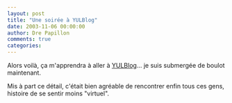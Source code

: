 ```yaml
---
layout: post
title: "Une soirée à YULBlog"
date: 2003-11-06 00:00:00
author: Dre Papillon
comments: true
categories: 
---
```



Alors voilà, ça m'apprendra à aller à [YULBlog](http://www.geekwardho.org/yulblog/)... je suis submergée de boulot maintenant.

Mis à part ce détail, c'était bien agréable de rencontrer enfin tous ces gens, histoire de se sentir moins "virtuel".
